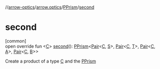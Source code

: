 //[arrow-optics](../../../index.md)/[arrow.optics](../index.md)/[PPrism](index.md)/[second](second.md)

# second

[common]\
open override fun &lt;[C](second.md)&gt; [second](second.md)(): [PPrism](index.md)&lt;[Pair](https://kotlinlang.org/api/latest/jvm/stdlib/kotlin/-pair/index.html)&lt;[C](second.md), [S](index.md)&gt;, [Pair](https://kotlinlang.org/api/latest/jvm/stdlib/kotlin/-pair/index.html)&lt;[C](second.md), [T](index.md)&gt;, [Pair](https://kotlinlang.org/api/latest/jvm/stdlib/kotlin/-pair/index.html)&lt;[C](second.md), [A](index.md)&gt;, [Pair](https://kotlinlang.org/api/latest/jvm/stdlib/kotlin/-pair/index.html)&lt;[C](second.md), [B](index.md)&gt;&gt;

Create a product of a type [C](second.md) and the [PPrism](index.md)
